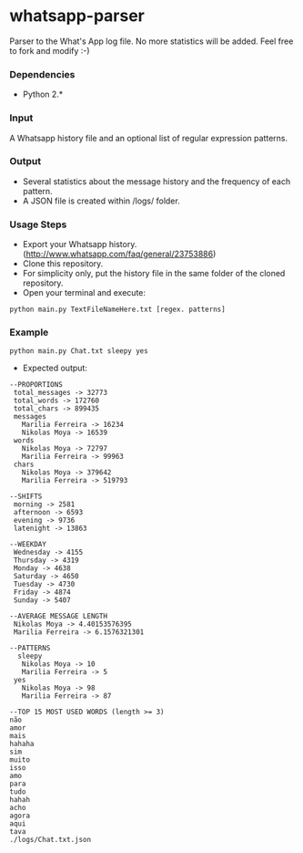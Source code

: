 whatsapp-parser
===============

Parser to the What's App log file. No more statistics will be added. Feel free to fork and modify :-)

### Dependencies ###
- Python 2.*

### Input ##

A Whatsapp history file and an optional list of regular expression patterns.

### Output ##

- Several statistics about the message history and the frequency of each pattern.
- A JSON file is created within /logs/ folder.

### Usage Steps ####
- Export your Whatsapp history. (http://www.whatsapp.com/faq/general/23753886)
- Clone this repository.
- For simplicity only, put the history file in the same folder of the cloned repository.
- Open your terminal and execute:

```
python main.py TextFileNameHere.txt [regex. patterns]
```

### Example ###
```
python main.py Chat.txt sleepy yes
```

- Expected output:

```
--PROPORTIONS
 total_messages -> 32773
 total_words -> 172760
 total_chars -> 899435
 messages
   Marilia Ferreira -> 16234
   ‪Nikolas Moya -> 16539
 words
   ‪Nikolas Moya -> 72797
   Marilia Ferreira -> 99963
 chars
   ‪Nikolas Moya -> 379642
   Marilia Ferreira -> 519793

--SHIFTS
 morning -> 2581
 afternoon -> 6593
 evening -> 9736
 latenight -> 13863

--WEEKDAY
 Wednesday -> 4155
 Thursday -> 4319
 Monday -> 4638
 Saturday -> 4650
 Tuesday -> 4730
 Friday -> 4874
 Sunday -> 5407

--AVERAGE MESSAGE LENGTH
 ‪Nikolas Moya -> 4.40153576395
 Marilia Ferreira -> 6.1576321301

--PATTERNS
  sleepy
   ‪Nikolas Moya -> 10
   Marilia Ferreira -> 5
 yes
   ‪Nikolas Moya -> 98
   Marilia Ferreira -> 87

--TOP 15 MOST USED WORDS (length >= 3)
não
amor
mais
hahaha
sim
muito
isso
amo
para
tudo
hahah
acho
agora
aqui
tava
./logs/Chat.txt.json